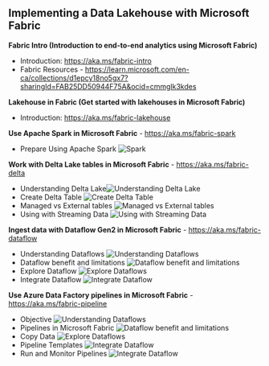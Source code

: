 ## Implementing a Data Lakehouse with Microsoft Fabric 

**Fabric Intro (Introduction to end-to-end analytics using Microsoft Fabric)**
 - Introduction: https://aka.ms/fabric-intro
 - Fabric Resources - https://learn.microsoft.com/en-ca/collections/d1epcy18no5gx7?sharingId=FAB25DD50944F75A&ocid=cmmglk3kdes

**Lakehouse in Fabric (Get started with lakehouses in Microsoft Fabric)**
- Introduction: https://aka.ms/fabric-lakehouse

**Use Apache Spark in Microsoft Fabric** - https://aka.ms/fabric-spark
  - Prepare Using Apache Spark 
  ![Spark](/assets/fabric/spark.png)

**Work with Delta Lake tables in Microsoft Fabric** - https://aka.ms/fabric-delta
  - Understanding Delta Lake![Understanding Delta Lake](/assets/fabric/DeltaLake.png)
  - Create Delta Table ![Create Delta Table](/assets/fabric/deltalake-createdeltatable.png)
  - Managed vs External tables ![Managed vs External tables](/assets/fabric/deltalake-managed-vs-external-tables.png)
  - Using with Streaming Data ![Using with Streaming Data](/assets/fabric/deltalake-usewithstreamdata.png)

**Ingest data with Dataflow Gen2 in Microsoft Fabric** - https://aka.ms/fabric-dataflow
  - Understanding Dataflows ![Understanding Dataflows](/assets/fabric/dataflows-1.png)
  - Dataflow benefit and limitations ![Dataflow benefit and limitations](/assets/fabric/dataflows-2.png)
  - Explore Dataflow ![Explore Dataflows](/assets/fabric/dataflows-3.png)
  - Integrate Dataflow ![Integrate Dataflow](/assets/fabric/dataflows-4.png)

**Use Azure Data Factory pipelines in Microsoft Fabric** - https://aka.ms/fabric-pipeline
  - Objective ![Understanding Dataflows](/assets/fabric/pipelines-1.png)
  - Pipelines in Microsoft Fabric ![Dataflow benefit and limitations](/assets/fabric/pipelines-2.png)
  - Copy Data ![Explore Dataflows](/assets/fabric/pipelines-3.png)
  - Pipeline Templates ![Integrate Dataflow](/assets/fabric/pipelines-4.png)
  - Run and Monitor Pipelines ![Integrate Dataflow](/assets/fabric/pipelines-5.png)